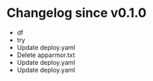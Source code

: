 # Changelog since v0.1.0
- df 
- try 
- Update deploy.yaml 
- Delete apparmor.txt 
- Update deploy.yaml 
- Update deploy.yaml 
